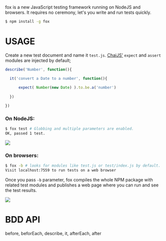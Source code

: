 fox is a new JavaScript testing framework running on NodeJS and browsers. 
It requires no ceremony, let's you write and run tests quickly.

```bash
$ npm install -g fox
```

# USAGE

Create a new test document and name it `test.js`. [ChaiJS'](http://chaijs.com) `expect` and `assert` modules are injected by default;

```js
describe('Number', function(){

  it('convert a Date to a number', function(){
      
      expect( Number(new Date) ).to.be.a('number')
      
  })

})
```

### On NodeJS:

```bash
$ fox test # Globbing and multiple parameters are enabled.
OK, passed 1 test.
```

![](https://dl.dropbox.com/s/agkrqwdrw3jlfhs/fox_cli.png?token_hash=AAET5mc15WE-bx9WlW0CLmZwk4N0K0qgcT9PMh72NX_KCA)

### On browsers:

```bash
$ fox -b # looks for modules like test.js or test/index.js by default.
Visit localhost:7559 to run tests on a web browser
```

Once you pass `-b` parameter, fox compiles the whole NPM package with related
test modules and publishes a web page where you can run and see the test results.

![](https://dl.dropbox.com/s/vxqjrcs21lkyu31/fox_browsers.png?token_hash=AAGmgetvrDsTtDSypyyWiI1jhH2rJqQkBSrghjypyj2k1Q)

# BDD API

before, beforEach, describe, it, afterEach, after
